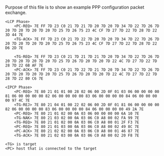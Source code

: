 Purpose of this file is to show an example PPP configuration packet exchange.

    <LCP Phase>
        <PC-REQ> 7E FF 7D 23 C0 21 7D 21 7D 20 7D 20 7D 34 7D 22 7D 26 7D 20 7D 20 7D 20 7D 20 7D 25 7D 26 75 23 4C CF 7D 27 7D 22 7D 28 7D 22 3D 44 7E
        <TG-ACK> 7E FF 7D 23 C0 21 7D 22 7D 20 7D 20 7D 34 7D 22 7D 26 7D 20 7D 20 7D 20 7D 20 7D 25 7D 26 75 23 4C CF 7D 27 7D 22 7D 28 7D 22 D6 2D 7E

        <TG-REQ> 7E FF 7D 23 C0 21 7D 21 7D 21 7D 20 7D 34 7D 22 7D 26 7D 20 7D 20 7D 20 7D 20 7D 25 7D 26 7D 20 7D 20 7D 22 4C 7D 27 7D 22 7D 28 7D 22 6B AF 7E
        <PC-ACK> 7E FF 7D 23 C0 21 7D 22 7D 21 7D 20 7D 34 7D 22 7D 26 7D 20 7D 20 7D 20 7D 20 7D 25 7D 26 7D 20 7D 20 7D 22 4C 7D 27 7D 22 7D 28 7D 22 80 C6 7E

    <IPCP Phase>
        <PC-REQ> 7E 80 21 01 01 00 28 02 06 00 2D 0F 01 03 06 00 00 00 00 81 06 00 00 00 00 82 06 00 00 00 00 83 06 00 00 00 00 84 06 00 00 00 00 97 4C 7E
        <TG-REJ> 7E 80 21 04 01 00 22 02 06 00 2D 0F 01 81 06 00 00 00 00 82 06 00 00 00 00 83 06 00 00 00 00 84 06 00 00 00 00 49 2A 7E
        <PC-REQ> 7E 80 21 01 02 00 0A 03 06 00 00 00 00 6A 10 7E
        <TG-NAK> 7E 80 21 03 02 00 0A 03 06 C0 A8 00 02 FA 99 7E
        <TG-REQ> 7E 80 21 01 02 00 0A 03 06 C0 A8 00 01 2F F3 7E
        <PC-REQ> 7E 80 21 01 03 00 0A 03 06 C0 A8 00 02 49 8C 7E
        <PC-ACK> 7E 80 21 02 02 00 0A 03 06 C0 A8 00 01 46 87 7E
        <TG-ACK> 7E 80 21 02 03 00 0A 03 06 C0 A8 00 02 20 F8 7E

    <TG> is target
    <PC> host that is connected to the target